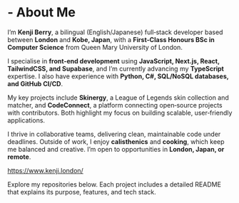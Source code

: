 # - About Me
I’m **Kenji Berry**, a bilingual (English/Japanese) full‑stack developer based between **London** and **Kobe, Japan**, with a **First‑Class Honours BSc in Computer Science** from Queen Mary University of London.  

I specialise in **front‑end development** using **JavaScript, Next.js, React, TailwindCSS, and Supabase**, and I’m currently advancing my **TypeScript** expertise. I also have experience with **Python, C#, SQL/NoSQL databases, and GitHub CI/CD**.  

My key projects include **Skinergy**, a League of Legends skin collection and matcher, and **CodeConnect**, a platform connecting open‑source projects with contributors. Both highlight my focus on building scalable, user‑friendly applications.  

I thrive in collaborative teams, delivering clean, maintainable code under deadlines. Outside of work, I enjoy **calisthenics** and **cooking**, which keep me balanced and creative. I’m open to opportunities in **London, Japan, or remote**.

https://www.kenji.london/

Explore my repositories below. Each project includes a detailed README that explains its purpose, features, and tech stack.


